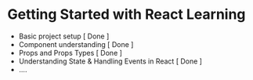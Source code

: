 # Getting Started with React Learning

- Basic project setup [ Done ]
- Component understanding [ Done ]
- Props and Props Types [ Done ]
- Understanding State & Handling Events in React [ Done ]
- ....


